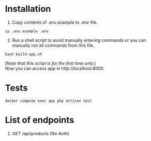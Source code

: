 # Installation
1. Copy contents of .env.example to .env file.
```
cp .env.example .env
```
2. Run a shell script to avoid manually entering commands or you can manually run all commands from this file.   
```
bash build-app.sh
```
(*Note that this script is for the first time only*.)   
Now you can access app in http://localhost:8000.


# Tests
```
docker compose exec app php artisan test
```

# List of endpoints
1. GET /api/products (No Auth) 
